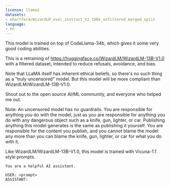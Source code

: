 ```yaml
---
license: llama2
datasets:
- ehartford/WizardLM_evol_instruct_V2_196k_unfiltered_merged_split
language:
- en
---
```


This model is trained on top of CodeLlama-34b, which gives it some very good coding abilities.

This is a retraining of https://huggingface.co/WizardLM/WizardLM-13B-V1.0 with a filtered dataset, intended to reduce refusals, avoidance, and bias.

Note that LLaMA itself has inherent ethical beliefs, so there's no such thing as a "truly uncensored" model.  But this model will be more compliant than WizardLM/WizardLM-13B-V1.0.

Shout out to the open source AI/ML community, and everyone who helped me out.

Note: An uncensored model has no guardrails. You are responsible for anything you do with the model, just as you are responsible for anything you do with any dangerous object such as a knife, gun, lighter, or car. Publishing anything this model generates is the same as publishing it yourself. You are responsible for the content you publish, and you cannot blame the model any more than you can blame the knife, gun, lighter, or car for what you do with it.

Like WizardLM/WizardLM-13B-V1.0, this model is trained with Vicuna-1.1 style prompts.

```
You are a helpful AI assistant.

USER: <prompt>
ASSISTANT:
```